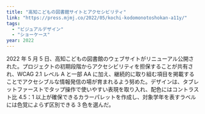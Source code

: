 ```yaml
---
title: "高知こどもの図書館サイトとアクセシビリティ"
link: "https://press.mjmj.co/2022/05/kochi-kodomonotoshokan-a11y/"
tags:
  - "ビジュアルデザイン"
  - "ショーケース"
year: 2022
---
```


2022 年 5 月 5 日、高知こどもの図書館のウェブサイトがリニューアル公開された。プロジェクトの初期段階からアクセシビリティを担保することが共有され、WCAG 2.1 レベル A と一部 AA に加え、継続的に取り組む項目を掲載することでアクセシブルな情報発信の場が育まれるよう努めた。デザインは、タブレットファーストでタップ操作で使いやすい表現を取り入れ、配色にはコントラスト比 4.5：1 以上が確保できるカラーパレットを作成し、対象学年を表すラベルには色覚によらず区別できる 3 色を選んだ。
